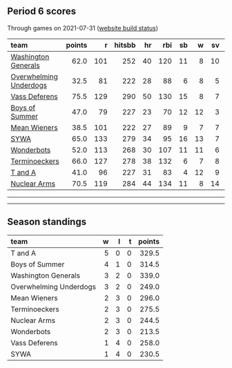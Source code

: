 

## Period 6 scores

Through games on 2021-07-31 ([website build status](https://github.com/brian-bot/pl-site/actions))


|team                                              | points|   r| hitsbb| hr| rbi| sb|  w| sv|  so|   era|  whip|
|:-------------------------------------------------|------:|---:|------:|--:|---:|--:|--:|--:|---:|-----:|-----:|
|[Washington Generals](./washingtongenerals)       |   62.0| 101|    252| 40| 120| 11|  8| 10| 138| 3.475| 1.158|
|[Overwhelming Underdogs](./overwhelmingunderdogs) |   32.5|  81|    222| 28|  88|  6|  8|  5| 152| 4.370| 1.231|
|[Vass Deferens](./vassdeferens)                   |   75.5| 129|    290| 50| 130| 15|  8|  7| 146| 3.737| 1.125|
|[Boys of Summer](./boysofsummer)                  |   47.0|  79|    227| 23|  70| 12| 12|  3| 169| 3.850| 1.191|
|[Mean Wieners](./meanwieners)                     |   38.5| 101|    222| 27|  89|  9|  7|  7| 154| 4.060| 1.267|
|[SYWA](./sywa)                                    |   65.0| 133|    279| 34|  95| 16| 13|  7| 152| 4.315| 1.351|
|[Wonderbots](./wonderbots)                        |   52.0| 113|    268| 30| 107| 11| 11|  6| 149| 3.909| 1.245|
|[Terminoeckers](./terminoeckers)                  |   66.0| 127|    278| 38| 132|  6|  7|  8| 152| 2.891| 1.150|
|[T and A](./tanda)                                |   41.0|  96|    227| 31|  83|  4| 12|  9| 160| 5.126| 1.411|
|[Nuclear Arms](./nucleararms)                     |   70.5| 119|    284| 44| 134| 11|  8| 14| 176| 4.461| 1.320|

* * *
* * *

## Season standings


|team                   |  w|  l|  t| points|
|:----------------------|--:|--:|--:|------:|
|T and A                |  5|  0|  0|  329.5|
|Boys of Summer         |  4|  1|  0|  314.5|
|Washington Generals    |  3|  2|  0|  339.0|
|Overwhelming Underdogs |  3|  2|  0|  249.0|
|Mean Wieners           |  2|  3|  0|  296.0|
|Terminoeckers          |  2|  3|  0|  275.5|
|Nuclear Arms           |  2|  3|  0|  244.5|
|Wonderbots             |  2|  3|  0|  213.5|
|Vass Deferens          |  1|  4|  0|  258.0|
|SYWA                   |  1|  4|  0|  230.5|


